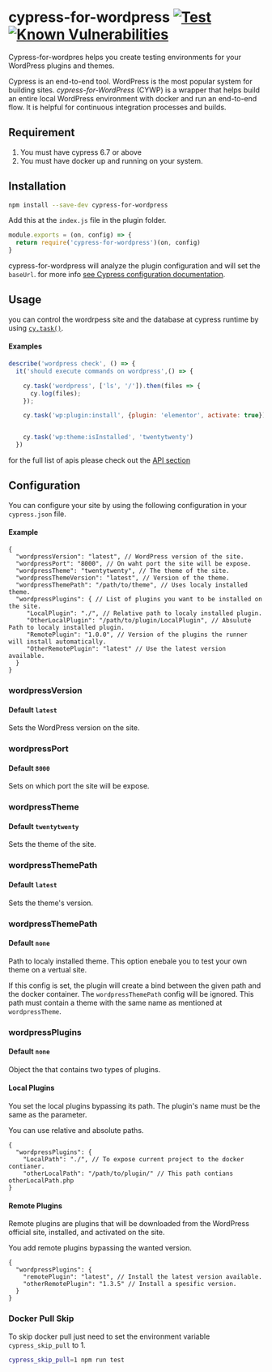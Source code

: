 # cypress-for-wordpress [![Test](https://github.com/OmriBarZik/cywp/actions/workflows/tests.yml/badge.svg)](https://github.com/OmriBarZik/cywp/actions/workflows/tests.yml)[![Known Vulnerabilities](https://snyk.io/test/github/OmriBarZik/cywp/badge.svg)](https://snyk.io/test/github/OmriBarZik/cywp)

Cypress-for-wordpres helps you create testing environments for your WordPress plugins and themes.

Cypress is an end-to-end tool. WordPress is the most popular system for building sites. *cypress-for-WordPress* (CYWP) is a wrapper that helps build an entire local WordPress environment with docker and run an end-to-end flow. It is helpful for continuous integration processes and builds.

## Requirement

1. You must have cypress 6.7 or above
2. You must have docker up and running on your system.

## Installation

```bash
npm install --save-dev cypress-for-wordpress
```

Add this at the `index.js` file in the plugin folder.
```js
module.exports = (on, config) => {
  return require('cypress-for-wordpress')(on, config)
}
```

cypress-for-wordpress will analyze the plugin configuration and will set the `baseUrl`. for more info [see Cypress configuration documentation](https://docs.cypress.io/guides/references/configuration#Global).


## Usage 

you can control the wordrpess site and the database at cypress runtime by using [`cy.task()`](https://docs.cypress.io/api/commands/task).

#### Examples
```js
describe('wordpress check', () => {
  it('should execute commands on wordpress',() => {

    cy.task('wordpress', ['ls', '/']).then(files => {
      cy.log(files);
    });

    cy.task('wp:plugin:install', {plugin: 'elementor', activate: true})


    cy.task('wp:theme:isInstalled', 'twentytwenty')
  })
```
for the full list of apis please check out the [API section](#API)

## Configuration

You can configure your site by using the following configuration in your `cypress.json` file.

#### Example
```jsonc
{
  "wordpressVersion": "latest", // WordPress version of the site.
  "wordpressPort": "8000", // On waht port the site will be expose.
  "wordpressTheme": "twentytwenty", // The theme of the site.
  "wordpressThemeVersion": "latest", // Version of the theme.
  "wordpressThemePath": "/path/to/theme", // Uses localy installed theme.
  "wordpressPlugins": { // List of plugins you want to be installed on the site.
     "LocalPlugin": "./", // Relative path to localy installed plugin.
     "OtherLocalPlugin": "/path/to/plugin/LocalPlugin", // Absulute Path to localy installed plugin.
     "RemotePlugin": "1.0.0", // Version of the plugins the runner will install automatically.
     "OtherRemotePlugin": "latest" // Use the latest version available.
  }
}
```
### wordpressVersion
#### Default `latest`
Sets the WordPress version on the site. 
### wordpressPort
#### Default `8000`
Sets on which port the site will be expose.
### wordpressTheme
#### Default `twentytwenty`
Sets the theme of the site.
### wordpressThemePath
#### Default `latest`
Sets the theme's version.
### wordpressThemePath
#### Default `none`
Path to localy installed theme.
This option enebale you to test your own theme on a vertual site.

If this config is set, the plugin will create a bind between the given path and the docker container. The `wordpressThemePath` config will be ignored.
This path must contain a theme with the same name as mentioned at `wordpressTheme`.
### wordpressPlugins
#### Default `none`
Object the that contains two types of plugins.
#### Local Plugins
You set the local plugins bypassing its path. The plugin's name must be the same as the parameter.

You can use relative and absolute paths.
```jsonc
{
  "wordpressPlugins": {
    "LocalPath": "./", // To expose current project to the docker contianer.
    "otherLocalPath": "/path/to/plugin/" // This path contians otherLocalPath.php
}
```

#### Remote Plugins
Remote plugins are plugins that will be downloaded from the WordPress official site, installed, and activated on the site.

You add remote plugins bypassing the wanted version.
```jsonc
{
  "wordpressPlugins": {
    "remotePlugin": "latest", // Install the latest version available. 
    "otherRemotePlugin": "1.3.5" // Install a spesific version.
  }
}
```
### Docker Pull Skip
To skip docker pull just need to set the environment variable `cypress_skip_pull` to 1.
```bash
cypress_skip_pull=1 npm run test
```

